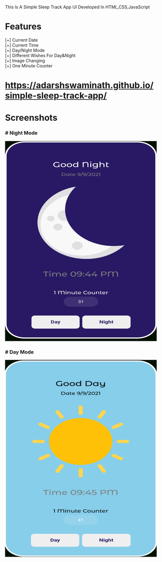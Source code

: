 This Is A Simple Sleep Track App UI
Developed In HTML,CSS,JavaScript
 # Features
 [+] Current Date <br>
 [+] Current Time <br>
 [+] Day/Night Mode <br>
 [+] Different Wishes For Day&Night <br>
 [+] Image Changing <br>
 [+] One Minute Counter <br>

# https://adarshswaminath.github.io/simple-sleep-track-app/

# Screenshots
<div>
<h3># Night Mode</h3>
<img  height="660px" width="500px" src="scrn1.jpeg"/>
<h3># Day Mode</h3>
<img height="650px" width="500px" src="scrn2.jpeg"/>
</div>
